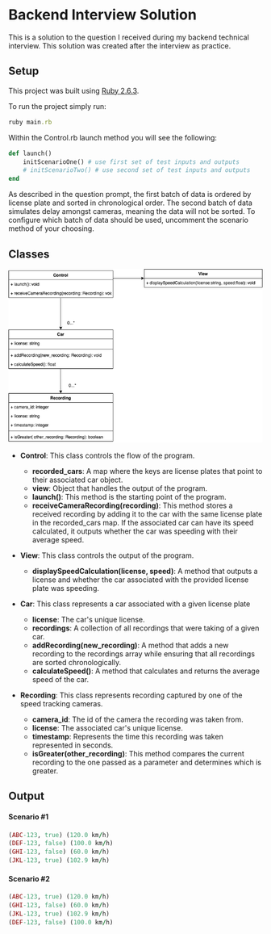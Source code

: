 # Backend Interview Solution

This is a solution to the question I received during my backend technical interview. This solution was created after the interview as practice.

## Setup

This project was built using <a href="https://www.ruby-lang.org/en/news/2019/04/17/ruby-2-6-3-released/">Ruby 2.6.3</a>.

To run the project simply run:

```ruby
ruby main.rb
```

Within the Control.rb launch method you will see the following:

```ruby
def launch()
    initScenarioOne() # use first set of test inputs and outputs
    # initScenarioTwo() # use second set of test inputs and outputs
end
```

As described in the question prompt, the first batch of data is ordered by license plate and sorted in chronological order. The second batch of data simulates delay amongst cameras, meaning the data will not be sorted. To configure which batch of data should be used, uncomment the scenario method of your choosing.

## Classes

<img src="./uml.png" width="600px">

* **Control**: This class controls the flow of the program.
    * **recorded_cars**: A map where the keys are license plates that point to their associated car object. 
    * **view**: Object that handles the output of the program.
    * **launch()**: This method is the starting point of the program.
    * **receiveCameraRecording(recording)**: This method stores a received recording by adding it to the car with the same license plate in the recorded_cars map. If the associated car can have its speed calculated, it outputs whether the car was speeding with their average speed.

* **View**: This class controls the output of the program.
    * **displaySpeedCalculation(license, speed)**: A method that outputs a license and whether the car associated with the provided license plate was speeding.

* **Car**: This class represents a car associated with a given license plate
    * **license**: The car's unique license.
    * **recordings**: A collection of all recordings that were taking of a given car.
    * **addRecording(new_recording)**: A method that adds a new recording to the recordings array while ensuring that all recordings are sorted chronologically.
    * **calculateSpeed()**: A method that calculates and returns the average speed of the car.

* **Recording**: This class represents recording captured by one of the speed tracking cameras.
    * **camera_id**: The id of the camera the recording was taken from.
    * **license**: The associated car's unique license.
    * **timestamp**: Represents the time this recording was taken represented in seconds.
    * **isGreater(other_recording)**: This method compares the current recording to the one passed as a parameter and determines which is greater.

## Output

#### Scenario #1
```ruby
(ABC-123, true) (120.0 km/h)
(DEF-123, false) (100.0 km/h)
(GHI-123, false) (60.0 km/h)
(JKL-123, true) (102.9 km/h)
```

#### Scenario #2
```ruby
(ABC-123, true) (120.0 km/h)
(GHI-123, false) (60.0 km/h)
(JKL-123, true) (102.9 km/h)
(DEF-123, false) (100.0 km/h)
```